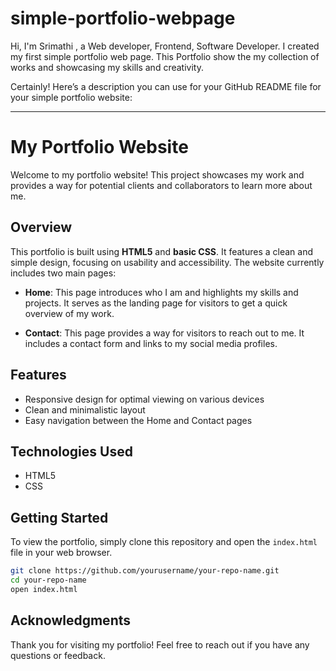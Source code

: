 # simple-portfolio-webpage
Hi, I'm Srimathi , a Web developer, Frontend, Software Developer. I created my first simple portfolio web page. This Portfolio show the my collection of works and showcasing my skills and creativity. 

Certainly! Here’s a description you can use for your GitHub README file for your simple portfolio website:

---

# My Portfolio Website

Welcome to my portfolio website! This project showcases my work and provides a way for potential clients and collaborators to learn more about me.

## Overview

This portfolio is built using **HTML5** and **basic CSS**. It features a clean and simple design, focusing on usability and accessibility. The website currently includes two main pages:

- **Home**: This page introduces who I am and highlights my skills and projects. It serves as the landing page for visitors to get a quick overview of my work.
  
- **Contact**: This page provides a way for visitors to reach out to me. It includes a contact form and links to my social media profiles.

## Features

- Responsive design for optimal viewing on various devices
- Clean and minimalistic layout
- Easy navigation between the Home and Contact pages

## Technologies Used

- HTML5
- CSS

## Getting Started

To view the portfolio, simply clone this repository and open the `index.html` file in your web browser.

```bash
git clone https://github.com/yourusername/your-repo-name.git
cd your-repo-name
open index.html
```
## Acknowledgments

Thank you for visiting my portfolio! Feel free to reach out if you have any questions or feedback.

